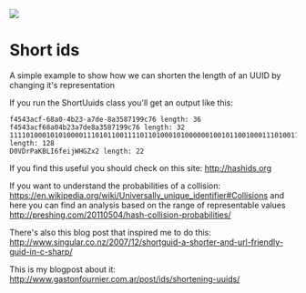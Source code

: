 ![](https://api.travis-ci.org/gastonfournier/short-ids.svg?branch=master)

# Short ids
A simple example to show how we can shorten the length of an UUID by changing it's representation

If you run the ShortUuids class you'll get an output like this:

```
f4543acf-68a0-4b23-a7de-8a3587199c76 length: 36
f4543acf68a04b23a7de8a3587199c76 length: 32
11110100010101000011101011001111011010001010000001001011001000111010011111011110100010100011010110000111000110011001110001110110 length: 128
D0VDrPaKBLI6feijWHGZx2 length: 22
```

If you find this useful you should check on this site: http://hashids.org

If you want to understand the probabilities of a collision: https://en.wikipedia.org/wiki/Universally_unique_identifier#Collisions 
and here you can find an analysis based on the range of representable values 
http://preshing.com/20110504/hash-collision-probabilities/ 

There's also this blog post that inspired me to do this: http://www.singular.co.nz/2007/12/shortguid-a-shorter-and-url-friendly-guid-in-c-sharp/

This is my blogpost about it: http://www.gastonfournier.com.ar/post/ids/shortening-uuids/
